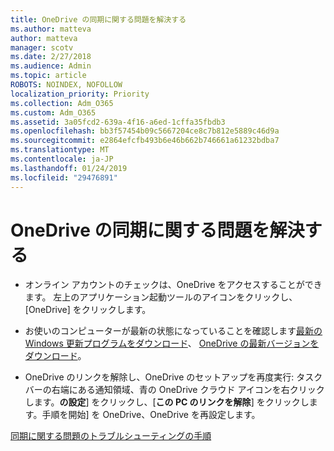 ```yaml
---
title: OneDrive の同期に関する問題を解決する
ms.author: matteva
author: matteva
manager: scotv
ms.date: 2/27/2018
ms.audience: Admin
ms.topic: article
ROBOTS: NOINDEX, NOFOLLOW
localization_priority: Priority
ms.collection: Adm_O365
ms.custom: Adm_O365
ms.assetid: 3a05fcd2-639a-4f16-a6ed-1cffa35fbdb3
ms.openlocfilehash: bb3f57454b09c5667204ce8c7b812e5889c46d9a
ms.sourcegitcommit: e2864efcfb493b6e46b662b746661a61232bdba7
ms.translationtype: MT
ms.contentlocale: ja-JP
ms.lasthandoff: 01/24/2019
ms.locfileid: "29476891"
---
```

# <a name="fix-onedrive-sync-problems"></a>OneDrive の同期に関する問題を解決する

- オンライン アカウントのチェックは、OneDrive をアクセスすることができます。 左上のアプリケーション起動ツールのアイコンをクリックし、[OneDrive] をクリックします。
    
- お使いのコンピューターが最新の状態になっていることを確認します[最新の Windows 更新プログラムをダウンロード](http://go.microsoft.com/fwlink/p/?LinkId=825773)、 [OneDrive の最新バージョンをダウンロード](https://go.microsoft.com/fwlink/p/?linkid=844652)。
    
- OneDrive のリンクを解除し、OneDrive のセットアップを再度実行: タスク バーの右端にある通知領域、青の OneDrive クラウド アイコンを右クリックします。**の設定**] をクリックし、[**この PC のリンクを解除**] をクリックします。手順を開始] を OneDrive、OneDrive を再設定します。
    
[同期に関する問題のトラブルシューティングの手順](https://go.microsoft.com/fwlink/?linkid=866431)
  

